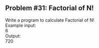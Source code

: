 ## Problem #31: Factorial of N!

Write a program to calculate Factorial of N!
<br>Example input:
<br>6
<br>Output:
<br>720

